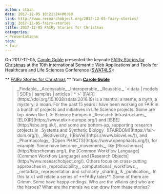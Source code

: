 ```yaml
---
author: stain
date: 2017-12-05 10:21:24+00:00
link: http://www.researchobject.org/2017-12-05-fairy-stories/
slug: 2017-12-05-fairy-stories
title: 2017-12-05 FAIRy Stories for Christmas
categories:
- Presentations
tags:
- fair
---
```

On 2017-12-05, [Carole Goble](http://orcid.org/0000-0003-1219-2137) presented the keynote [FAIRy Stories for Christmas](https://www.slideshare.net/carolegoble/fairy-stories) at the 10th International Semantic Web Applications and Tools for Healthcare and Life Sciences Conference ([SWAT4LS](http://www.swat4ls.org/)):



** [FAIRy Stories for Christmas](//www.slideshare.net/carolegoble/fairy-stories) ** from **[Carole Goble](https://www.slideshare.net/carolegoble)**




<!-- more -->




<blockquote>_Findable_ _Accessable_ _Interoperable_ _Reusable._
`< data | models | SOPs | samples | articles | * >`
[FAIR](https://doi.org/10.1038/sdata.2016.18) is a mantra; a meme; a myth; a mystery; a moan. For the past 15 years I have been working on FAIR in a bunch of projects and initiatives in Life Science projects. Some are top-down like Life Science European _Research Infrastructures_ [ELIXIR](https://www.elixir-europe.org/) and [ISBE](http://isbe.org.uk/), and some are bottom-up, supporting research projects in _Systems and Synthetic Biology_ ([FAIRDOM](https://fair-dom.org/)), _Biodiversity_ ([BioVel](https://www.biovel.eu/)), and _Pharmacology_ ([Open PHACTS](https://www.openphacts.org/)), for example. Some have become _movements_, like [Bioschemas](http://bioschemas.org/), the [Common Workflow Language](Common Workflow Language) and [Research Objects](http://www.researchobject.org/). Others focus on cross-cutting approaches in _reproducibility_, computational _workflows_, _metadata_ representation and scholarly _sharing_ & _publication_. In this talk I will relate a series of **FAIRy tales**. Some of them are Grimm. Some have happy endings. Who are the villains and who are the heroes? What are the morals we can draw from these stories?</blockquote>
